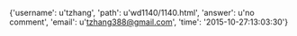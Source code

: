 {'username': u'tzhang', 'path': u'wd1140/1140.html', 'answer': u'no comment', 'email': u'tzhang388@gmail.com', 'time': '2015-10-27:13:03:30'}
